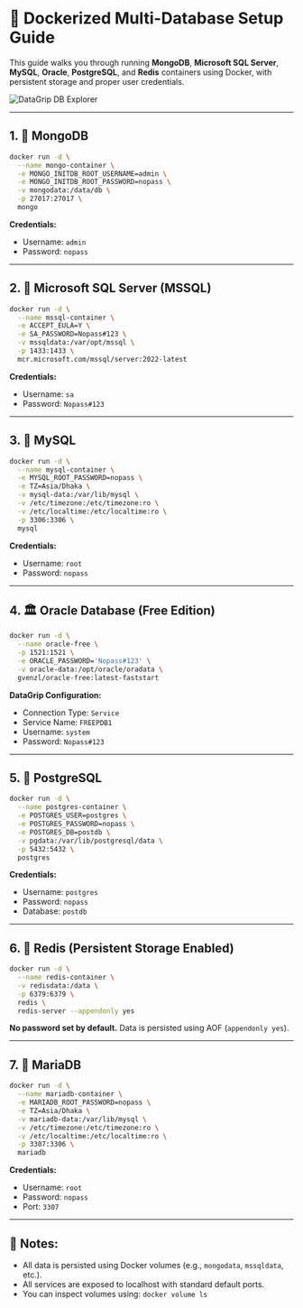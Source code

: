 
# 🔧 Dockerized Multi-Database Setup Guide

This guide walks you through running **MongoDB**, **Microsoft SQL Server**, **MySQL**, **Oracle**, **PostgreSQL**, and **Redis** containers using Docker, with persistent storage and proper user credentials.

![DataGrip DB Explorer](https://github.com/user-attachments/assets/8673f178-6720-40f5-977b-334265e18ed2)


---

## 1. 🚀 MongoDB

```bash
docker run -d \
  --name mongo-container \
  -e MONGO_INITDB_ROOT_USERNAME=admin \
  -e MONGO_INITDB_ROOT_PASSWORD=nopass \
  -v mongodata:/data/db \
  -p 27017:27017 \
  mongo
```

**Credentials:**

* Username: `admin`
* Password: `nopass`

---

## 2. 🧩 Microsoft SQL Server (MSSQL)

```bash
docker run -d \
  --name mssql-container \
  -e ACCEPT_EULA=Y \
  -e SA_PASSWORD=Nopass#123 \
  -v mssqldata:/var/opt/mssql \
  -p 1433:1433 \
  mcr.microsoft.com/mssql/server:2022-latest
```

**Credentials:**

* Username: `sa`
* Password: `Nopass#123`

---

## 3. 🐬 MySQL

```bash
docker run -d \
  --name mysql-container \
  -e MYSQL_ROOT_PASSWORD=nopass \
  -e TZ=Asia/Dhaka \
  -v mysql-data:/var/lib/mysql \
  -v /etc/timezone:/etc/timezone:ro \
  -v /etc/localtime:/etc/localtime:ro \
  -p 3306:3306 \
  mysql
```

**Credentials:**

* Username: `root`
* Password: `nopass`

---

## 4. 🏛 Oracle Database (Free Edition)

```bash
docker run -d \
  --name oracle-free \
  -p 1521:1521 \
  -e ORACLE_PASSWORD='Nopass#123' \
  -v oracle-data:/opt/oracle/oradata \
  gvenzl/oracle-free:latest-faststart
```

**DataGrip Configuration:**

* Connection Type: `Service`
* Service Name: `FREEPDB1`
* Username: `system`
* Password: `Nopass#123`

---

## 5. 🐘 PostgreSQL

```bash
docker run -d \
  --name postgres-container \
  -e POSTGRES_USER=postgres \
  -e POSTGRES_PASSWORD=nopass \
  -e POSTGRES_DB=postdb \
  -v pgdata:/var/lib/postgresql/data \
  -p 5432:5432 \
  postgres
```

**Credentials:**

* Username: `postgres`
* Password: `nopass`
* Database: `postdb`

---

## 6. 🔴 Redis (Persistent Storage Enabled)

```bash
docker run -d \
  --name redis-container \
  -v redisdata:/data \
  -p 6379:6379 \
  redis \
  redis-server --appendonly yes
```

**No password set by default.**
Data is persisted using AOF (`appendonly yes`).

---

## 7. 🦭 MariaDB

```bash
docker run -d \
  --name mariadb-container \
  -e MARIADB_ROOT_PASSWORD=nopass \
  -e TZ=Asia/Dhaka \
  -v mariadb-data:/var/lib/mysql \
  -v /etc/timezone:/etc/timezone:ro \
  -v /etc/localtime:/etc/localtime:ro \
  -p 3307:3306 \
  mariadb
```
**Credentials:**

* Username: `root`
* Password: `nopass`
* Port: `3307`

---

## 📝 Notes:

* All data is persisted using Docker volumes (e.g., `mongodata`, `mssqldata`, etc.).
* All services are exposed to localhost with standard default ports.
* You can inspect volumes using: `docker volume ls`
